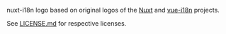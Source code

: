 nuxt-i18n logo based on original logos of the [Nuxt](https://github.com/nuxt/nuxt.js) and [vue-i18n](https://github.com/kazupon/vue-i18n/tree/v8.x/assets) projects.

See [LICENSE.md](LICENSE.md) for respective licenses.
